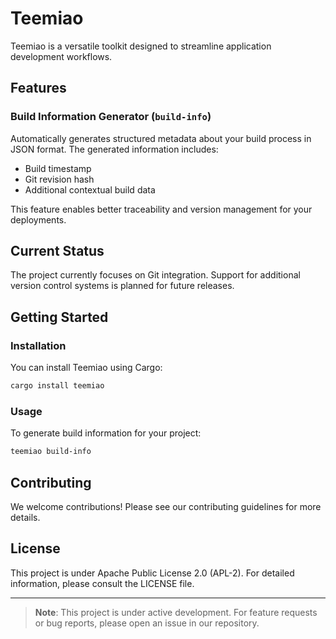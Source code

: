 # Teemiao

Teemiao is a versatile toolkit designed to streamline application development workflows.

## Features

### Build Information Generator (`build-info`)

Automatically generates structured metadata about your build process in JSON format. The generated information includes:

- Build timestamp
- Git revision hash
- Additional contextual build data

This feature enables better traceability and version management for your deployments.

## Current Status

The project currently focuses on Git integration. Support for additional version control systems is planned for future releases.

## Getting Started

### Installation

You can install Teemiao using Cargo:

```bash
cargo install teemiao
```

### Usage

To generate build information for your project:

```bash
teemiao build-info
```

## Contributing

We welcome contributions! Please see our contributing guidelines for more details.

## License

This project is under Apache Public License 2.0 (APL-2). For detailed information, please consult the LICENSE file.

---

> **Note**: This project is under active development. For feature requests or bug reports, please open an issue in our repository.
